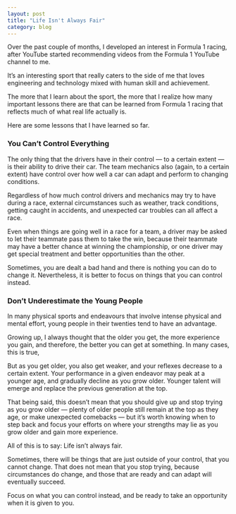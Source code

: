 ```yaml
---
layout: post
title: "Life Isn't Always Fair"
category: blog
---
```


Over the past couple of months, I developed an interest in Formula 1 racing, after YouTube started recommending videos from the Formula 1 YouTube channel to me.

It’s an interesting sport that really caters to the side of me that loves engineering and technology mixed with human skill and achievement.

The more that I learn about the sport, the more that I realize how many important lessons there are that can be learned from Formula 1 racing that reflects much of what real life actually is.

Here are some lessons that I have learned so far.


### You Can’t Control Everything

The only thing that the drivers have in their control — to a certain extent — is their ability to drive their car. The team mechanics also (again, to a certain extent) have control over how well a car can adapt and perform to changing conditions.

Regardless of how much control drivers and mechanics may try to have during a race, external circumstances such as weather, track conditions, getting caught in accidents, and unexpected car troubles can all affect a race.

Even when things are going well in a race for a team, a driver may be asked to let their teammate pass them to take the win, because their teammate may have a better chance at winning the championship, or one driver may get special treatment and better opportunities than the other.

Sometimes, you are dealt a bad hand and there is nothing you can do to change it.
Nevertheless, it is better to focus on things that you can control instead.

### Don’t Underestimate the Young People

In many physical sports and endeavours that involve intense physical and mental effort, young people in their twenties tend to have an advantage.

Growing up, I always thought that the older you get, the more experience you gain, and therefore, the better you can get at something. In many cases, this is true,

But as you get older, you also get weaker, and your reflexes decrease to a certain extent. Your performance in a given endeavor may peak at a younger age, and gradually decline as you grow older. Younger talent will emerge and replace the previous generation at the top.

That being said, this doesn’t mean that you should give up and stop trying as you grow older — plenty of older people still remain at the top as they age, or make unexpected comebacks — but it’s worth knowing when to step back and focus your efforts on where your strengths may lie as you grow older and gain more experience.

All of this is to say: Life isn’t always fair.

Sometimes, there will be things that are just outside of your control, that you cannot change.
That does not mean that you stop trying, because circumstances do change, and those that are ready and can adapt will eventually succeed.

Focus on what you can control instead, and be ready to take an opportunity when it is given to you.
